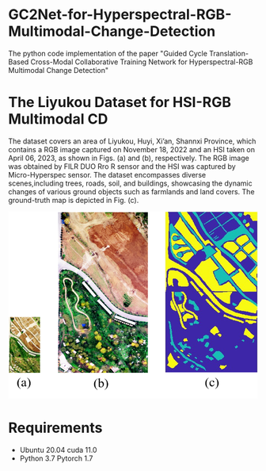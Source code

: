 # GC2Net-for-Hyperspectral-RGB-Multimodal-Change-Detection
The python code implementation of the paper "Guided Cycle Translation-Based Cross-Modal Collaborative Training Network for Hyperspectral-RGB Multimodal Change Detection"

# The Liyukou Dataset for HSI-RGB Multimodal CD
The dataset covers an area of Liyukou, Huyi, Xi’an, Shannxi Province, which contains a RGB image captured on November 18, 2022 and an HSI taken on April 06, 2023, as shown in Figs. (a) and (b), respectively. The RGB image was obtained by FILR DUO Rro R sensor and the HSI was captured by Micro-Hyperspec sensor. The dataset encompasses diverse scenes,including trees, roads, soil, and buildings, showcasing the dynamic changes of various ground objects such as farmlands and land covers. The ground-truth map is depicted in Fig. (c).

![image](Dataset/Liyukou.png)
# Requirements

- Ubuntu 20.04   cuda 11.0
- Python 3.7  Pytorch 1.7
